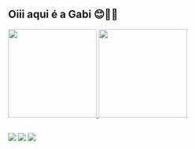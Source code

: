 ## Oiii aqui é a Gabi 😊👋🏻
<a href="https://github.com/gabibizy">
  <img height="180em" src="https://github-readme-stats-eight-theta.vercel.app/api?username=gabibizy&show_icons=true&theme=dracula&include_all_commits=true&count_private=true"/>
  <img height="180em" src="https://github-readme-stats-eight-theta.vercel.app/api/top-langs/?username=gabibizy&layout=compact&langs_count=8&theme=dracula"/>
<div>
  
  ##
  
  <div>
  <a href = "mailto: gabibizy@hotmail.com"><img src="https://img.shields.io/badge/-Gmail-%23EA4335?style=for-the-badge&logo=gmail&logoColor=white" target="_blank"></a>
  <a href="https://www.linkedin.com/in/gabriela-maria/" target="_blank"><img src="https://img.shields.io/badge/-LinkedIn-%230077B5?style=for-the-badge&logo=linkedin&logoColor=white" target="_blank"></a>
  <a href="http://instagram.com/gabibizy" target="_blank"><img src="https://img.shields.io/badge/-Instagram-%23E4405F?style=for-the-badge&logo=instagram&logoColor=white" target="_blank"></a>
</div>
